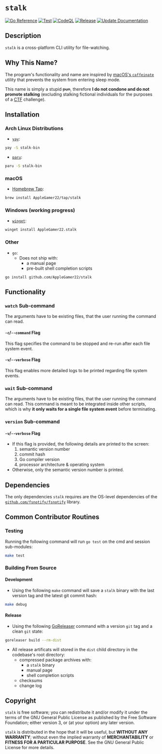 # `stalk`
[![Go Reference](https://pkg.go.dev/badge/github.com/AppleGamer22/stalk.svg)](https://pkg.go.dev/github.com/AppleGamer22/stalk) [![Test](https://github.com/AppleGamer22/stalk/actions/workflows/test.yml/badge.svg)](https://github.com/AppleGamer22/stalk/actions/workflows/test.yml) [![CodeQL](https://github.com/AppleGamer22/stalk/actions/workflows/codeql.yml/badge.svg)](https://github.com/AppleGamer22/stalk/actions/workflows/codeql.yml) [![Release](https://github.com/AppleGamer22/stalk/actions/workflows/release.yml/badge.svg)](https://github.com/AppleGamer22/stalk/actions/workflows/release.yml) [![Update Documentation](https://github.com/AppleGamer22/stalk/actions/workflows/tag.yml/badge.svg)](https://github.com/AppleGamer22/stalk/actions/workflows/tag.yml)

## Description
`stalk` is a cross-platform CLI utility for file-watching.

## Why This Name?
The program's functionality and name are inspired by [macOS's `caffeinate`](https://github.com/apple-oss-distributions/PowerManagement/blob/main/caffeinate) utility that prevents the system from entering sleep mode.

This name is simply a stupid ~~pun~~, therefore **I do not condone and do not promote stalking** (excluding stalking fictional individuals for the purposes of a [CTF](https://en.wikipedia.org/wiki/Capture_the_flag_(cybersecurity)) challenge).

## Installation
### Arch Linux Distributions
* [`yay`](https://github.com/Jguer/yay):
```bash
yay -S stalk-bin
```
* [`paru`](https://github.com/morganamilo/paru):
```bash
paru -S stalk-bin
```

### macOS
* [Homebrew Tap](https://github.com/AppleGamer22/homebrew-tap):
```bash
brew install AppleGamer22/tap/stalk
```

### Windows (working progress)
* [`winget`](https://github.com/microsoft/winget-cli):
```bash
winget install AppleGamer22.stalk
```
### Other
* `go`:
	* Does not ship with:
		* a manual page
		* pre-built shell completion scripts
```
go install github.com/AppleGamer22/stalk
```

## Functionality
### `watch` Sub-command
The arguments have to be existing files, that the user running the command can read.

#### `-c`/`--command` Flag
This flag specifies the command to be stopped and  re-run after each file system event.

#### `-v`/`--verbose` Flag
This flag enables more detailed logs to be printed regarding file system events.

### `wait` Sub-command
The arguments have to be existing files, that the user running the command can read. This command is meant to be integrated inside other scripts, which is why **it only waits for a single file system event** before terminating.


### `version` Sub-command
#### `-v`/`--verbose` Flag
* If this flag is provided, the following details are printed to the screen:
	1. semantic version number
	2. commit hash
	3. Go compiler version
	4. processor architecture & operating system
* Otherwise, only the semantic version number is printed.

## Dependencies
The only dependencies `stalk` requires are the OS-level dependencies of the [`github.com/fsnotify/fsnotify`](https://github.com/fsnotify/fsnotify) library.

## Common Contributor Routines
### Testing
Running the following command will run `go test` on the cmd and session sub-modules:
```bash
make test
```
### Building From Source
#### Development
* Using the following `make` command will save a `stalk` binary with the last version tag and the latest git commit hash:
```bash
make debug
```

#### Release
* Using the following [GoReleaser](https://github.com/goreleaser/goreleaser) command with a version `git` tag and a clean `git` state:
```bash
goreleaser build --rm-dist
```
* All release artificats will stored in the `dist` child directory in the codebase's root directory:
	* compressed package archives with:
		* a `stalk` binary
		* manual page
		* shell completion scripts
	* checksums
	* change log

## Copyright
`stalk` is free software; you can redistribute it and/or modify it under the terms of the GNU General Public License as published by the Free Software Foundation; either version 3, or (at your option) any later version.

`stalk` is distributed in the hope that it will be useful, but **WITHOUT ANY WARRANTY**; without even the implied warranty of **MERCHANTABILITY** or **FITNESS FOR A PARTICULAR PURPOSE**.  See the GNU General Public License for more details.